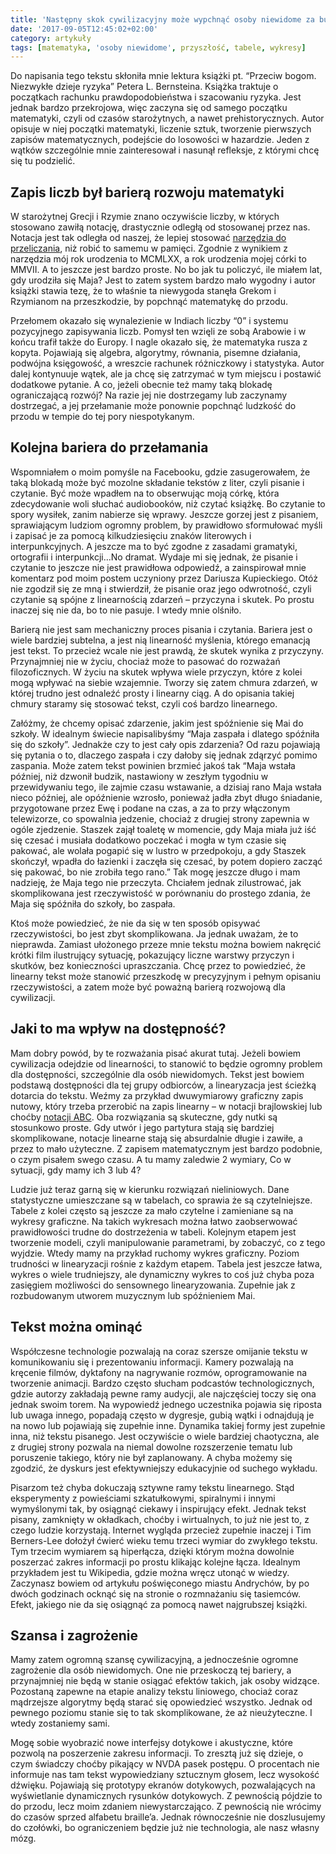 ```yaml
---
title: 'Następny skok cywilizacyjny może wypchnąć osoby niewidome za burtę'
date: '2017-09-05T12:45:02+02:00'
category: artykuły
tags: [matematyka, 'osoby niewidome', przyszłość, tabele, wykresy]
---
```


Do napisania tego tekstu skłoniła mnie lektura książki pt. “Przeciw bogom. Niezwykłe dzieje ryzyka” Petera L. Bernsteina. Książka traktuje o początkach rachunku prawdopodobieństwa i szacowaniu ryzyka. Jest jednak bardzo przekrojowa, więc zaczyna się od samego początku matematyki, czyli od czasów starożytnych, a nawet prehistorycznych. Autor opisuje w niej początki matematyki, liczenie sztuk, tworzenie pierwszych zapisów matematycznych, podejście do losowości w hazardzie. Jeden z wątków szczególnie mnie zainteresował i nasunął refleksje, z którymi chcę się tu podzielić.

## Zapis liczb był barierą rozwoju matematyki

W starożytnej Grecji i Rzymie znano oczywiście liczby, w których stosowano zawiłą notację, drastycznie odległą od stosowanej przez nas. Notacja jest tak odległa od naszej, że lepiej stosować [narzędzia do przeliczania](http://lacina.globalnie.com.pl/liczby-rzymskie/), niż robić to samemu w pamięci. Zgodnie z wynikiem z narzędzia mój rok urodzenia to MCMLXX, a rok urodzenia mojej córki to MMVII. A to jeszcze jest bardzo proste. No bo jak tu policzyć, ile miałem lat, gdy urodziła się Maja? Jest to zatem system bardzo mało wygodny i autor książki stawia tezę, że to właśnie ta niewygoda stanęła Grekom i Rzymianom na przeszkodzie, by popchnąć matematykę do przodu.

Przełomem okazało się wynalezienie w Indiach liczby “0” i systemu pozycyjnego zapisywania liczb. Pomysł ten wzięli ze sobą Arabowie i w końcu trafił także do Europy. I nagle okazało się, że matematyka rusza z kopyta. Pojawiają się algebra, algorytmy, równania, pisemne działania, podwójna księgowość, a wreszcie rachunek różniczkowy i statystyka. Autor dalej kontynuuje wątek, ale ja chcę się zatrzymać w tym miejscu i postawić dodatkowe pytanie. A co, jeżeli obecnie też mamy taką blokadę ograniczającą rozwój? Na razie jej nie dostrzegamy lub zaczynamy dostrzegać, a jej przełamanie może ponownie popchnąć ludzkość do przodu w tempie do tej pory niespotykanym.

## Kolejna bariera do przełamania

Wspomniałem o moim pomyśle na Facebooku, gdzie zasugerowałem, że taką blokadą może być mozolne składanie tekstów z liter, czyli pisanie i czytanie. Być może wpadłem na to obserwując moją córkę, która zdecydowanie woli słuchać audiobooków, niż czytać książkę. Bo czytanie to spory wysiłek, zanim nabierze się wprawy. Jeszcze gorzej jest z pisaniem, sprawiającym ludziom ogromny problem, by prawidłowo sformułować myśli i zapisać je za pomocą kilkudziesięciu znaków literowych i interpunkcyjnych. A jeszcze ma to być zgodne z zasadami gramatyki, ortografii i interpunkcji…No dramat. Wydaje mi się jednak, że pisanie i czytanie to jeszcze nie jest prawidłowa odpowiedź, a zainspirował mnie komentarz pod moim postem uczyniony przez Dariusza Kupieckiego. Otóż nie zgodził się ze mną i stwierdził, że pisanie oraz jego odwrotność, czyli czytanie są spójne z linearnością zdarzeń – przyczyna i skutek. Po prostu inaczej się nie da, bo to nie pasuje. I wtedy mnie olśniło.

Barierą nie jest sam mechaniczny proces pisania i czytania. Bariera jest o wiele bardziej subtelna, a jest nią linearność myślenia, którego emanacją jest tekst. To przecież wcale nie jest prawdą, że skutek wynika z przyczyny. Przynajmniej nie w życiu, chociaż może to pasować do rozważań filozoficznych. W życiu na skutek wpływa wiele przyczyn, które z kolei mogą wpływać na siebie wzajemnie. Tworzy się zatem chmura zdarzeń, w której trudno jest odnaleźć prosty i linearny ciąg. A do opisania takiej chmury staramy się stosować tekst, czyli coś bardzo linearnego.

Załóżmy, że chcemy opisać zdarzenie, jakim jest spóźnienie się Mai do szkoły. W idealnym świecie napisalibyśmy “Maja zaspała i dlatego spóźniła się do szkoły”. Jednakże czy to jest cały opis zdarzenia? Od razu pojawiają się pytania o to, dlaczego zaspała i czy dałoby się jednak zdąrzyć pomimo zaspania. Może zatem tekst powinien brzmieć jakoś tak “Maja wstała później, niż dzwonił budzik, nastawiony w zeszłym tygodniu w przewidywaniu tego, ile zajmie czasu wstawanie, a dzisiaj rano Maja wstała nieco później, ale opóźnienie wzrosło, ponieważ jadła zbyt długo śniadanie, przygotowane przez Ewę i podane na czas, a za to przy włączonym telewizorze, co spowalnia jedzenie, chociaż z drugiej strony zapewnia w ogóle zjedzenie. Staszek zajął toaletę w momencie, gdy Maja miała już iść się czesać i musiała dodatkowo poczekać i mogła w tym czasie się pakować, ale wolała pogapić się w lustro w przedpokoju, a gdy Staszek skończył, wpadła do łazienki i zaczęła się czesać, by potem dopiero zacząć się pakować, bo nie zrobiła tego rano.” Tak mogę jeszcze długo i mam nadzieję, że Maja tego nie przeczyta. Chciałem jednak zilustrować, jak skomplikowana jest rzeczywistość w porównaniu do prostego zdania, że Maja się spóźniła do szkoły, bo zaspała.

Ktoś może powiedzieć, że nie da się w ten sposób opisywać rzeczywistości, bo jest zbyt skomplikowana. Ja jednak uważam, że to nieprawda. Zamiast ułożonego przeze mnie tekstu można bowiem nakręcić krótki film ilustrujący sytuację, pokazujący liczne warstwy przyczyn i skutków, bez konieczności upraszczania. Chcę przez to powiedzieć, że linearny tekst może stanowić przeszkodę w precyzyjnym i pełnym opisaniu rzeczywistości, a zatem może być poważną barierą rozwojową dla cywilizacji.

## Jaki to ma wpływ na dostępność?

Mam dobry powód, by te rozważania pisać akurat tutaj. Jeżeli bowiem cywilizacja odejdzie od linearności, to stanowić to będzie ogromny problem dla dostępności, szczególnie dla osób niewidomych. Tekst jest bowiem podstawą dostępności dla tej grupy odbiorców, a linearyzacja jest ścieżką dotarcia do tekstu. Weźmy za przykład dwuwymiarowy graficzny zapis nutowy, który trzeba przerobić na zapis linearny – w notacji brajlowskiej lub choćby [notacji ABC](http://abcnotation.com/). Oba rozwiązania są skuteczne, gdy nutki są stosunkowo proste. Gdy utwór i jego partytura stają się bardziej skomplikowane, notacje linearne stają się absurdalnie długie i zawiłe, a przez to mało użyteczne. Z zapisem matematycznym jest bardzo podobnie, o czym pisałem swego czasu. A tu mamy zaledwie 2 wymiary, Co w sytuacji, gdy mamy ich 3 lub 4?

Ludzie już teraz garną się w kierunku rozwiązań nieliniowych. Dane statystyczne umieszczane są w tabelach, co sprawia że są czytelniejsze. Tabele z kolei często są jeszcze za mało czytelne i zamieniane są na wykresy graficzne. Na takich wykresach można łatwo zaobserwować prawidłowości trudne do dostrzeżenia w tabeli. Kolejnym etapem jest tworzenie modeli, czyli manipulowanie parametrami, by zobaczyć, co z tego wyjdzie. Wtedy mamy na przykład ruchomy wykres graficzny. Poziom trudności w linearyzacji rośnie z każdym etapem. Tabela jest jeszcze łatwa, wykres o wiele trudniejszy, ale dynamiczny wykres to coś już chyba poza zasięgiem możliwości do sensownego linearyzowania. Zupełnie jak z rozbudowanym utworem muzycznym lub spóźnieniem Mai.

## Tekst można ominąć

Współczesne technologie pozwalają na coraz szersze omijanie tekstu w komunikowaniu się i prezentowaniu informacji. Kamery pozwalają na kręcenie filmów, dyktafony na nagrywanie rozmów, oprogramowanie na tworzenie animacji. Bardzo często słucham podcastów technologicznych, gdzie autorzy zakładają pewne ramy audycji, ale najczęściej toczy się ona jednak swoim torem. Na wypowiedź jednego uczestnika pojawia się riposta lub uwaga innego, popadają często w dygresje, gubią wątki i odnajdują je na nowo lub pojawiają się zupełnie inne. Dynamika takiej formy jest zupełnie inna, niż tekstu pisanego. Jest oczywiście o wiele bardziej chaotyczna, ale z drugiej strony pozwala na niemal dowolne rozszerzenie tematu lub poruszenie takiego, który nie był zaplanowany. A chyba możemy się zgodzić, że dyskurs jest efektywniejszy edukacyjnie od suchego wykładu.

Pisarzom też chyba dokuczają sztywne ramy tekstu linearnego. Stąd eksperymenty z powieściami szkatułkowymi, spiralnymi i innymi wymyślonymi tak, by osiągnąć ciekawy i inspirujący efekt. Jednak tekst pisany, zamknięty w okładkach, choćby i wirtualnych, to już nie jest to, z czego ludzie korzystają. Internet wygląda przecież zupełnie inaczej i Tim Berners-Lee dołożył ćwierć wieku temu trzeci wymiar do zwykłego tekstu. Tym trzecim wymiarem są hiperłącza, dzięki którym można dowolnie poszerzać zakres informacji po prostu klikając kolejne łącza. Idealnym przykładem jest tu Wikipedia, gdzie można wręcz utonąć w wiedzy. Zaczynasz bowiem od artykułu poświęconego miastu Andrychów, by po dwóch godzinach ocknąć się na stronie o rozmnażaniu się tasiemców. Efekt, jakiego nie da się osiągnąć za pomocą nawet najgrubszej książki.

## Szansa i zagrożenie

Mamy zatem ogromną szansę cywilizacyjną, a jednocześnie ogromne zagrożenie dla osób niewidomych. One nie przeskoczą tej bariery, a przynajmniej nie będą w stanie osiągać efektów takich, jak osoby widzące. Pozostaną zapewne na etapie analizy tekstu liniowego, chociaż coraz mądrzejsze algorytmy będą starać się opowiedzieć wszystko. Jednak od pewnego poziomu stanie się to tak skomplikowane, że aż nieużyteczne. I wtedy zostaniemy sami.

Mogę sobie wyobrazić nowe interfejsy dotykowe i akustyczne, które pozwolą na poszerzenie zakresu informacji. To zresztą już się dzieje, o czym świadczy choćby pikający w NVDA pasek postępu. O procentach nie informuje nas tam tekst wypowiedziany sztucznym głosem, lecz wysokość dźwięku. Pojawiają się prototypy ekranów dotykowych, pozwalających na wyświetlanie dynamicznych rysunków dotykowych. Z pewnością pójdzie to do przodu, lecz moim zdaniem niewystarczająco. Z pewnością nie wrócimy do czasów sprzed alfabetu braille’a. Jednak równocześnie nie doszlusujemy do czołówki, bo ograniczeniem będzie już nie technologia, ale nasz własny mózg.
